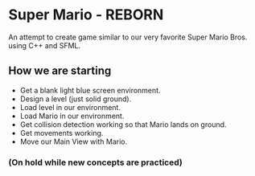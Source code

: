 # Super Mario - REBORN

An attempt to create game similar to our very favorite Super Mario Bros. using C++ and SFML.

## How we are starting
- Get a blank light blue screen environment.  
- Design a level (just solid ground).  
- Load level in our environment.  
- Load Mario in our environment.  
- Get collision detection working so that Mario lands on ground.  
- Get movements working.  
- Move our Main View with Mario.  

### (On hold while new concepts are practiced)
